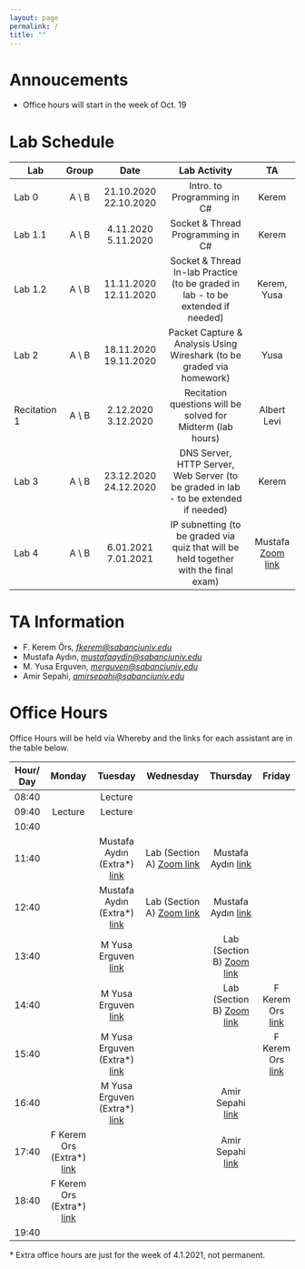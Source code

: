 ```yaml
---
layout: page
permalink: /
title: ""
---
```


# Annoucements
- Office hours will start in the week of Oct. 19


# Lab Schedule

| Lab          |  Group  |         Date          |                                     Lab Activity                                     |   TA    |
| ------------ | :-----: | :-------------------: | :----------------------------------------------------------------------------------: | :-----: |
| Lab 0        | A \\  B | 21.10.2020 22.10.2020 |                             Intro. to Programming in C#                              |  Kerem |
| Lab 1.1      | A \\  B |  4.11.2020  5.11.2020 |                          Socket & Thread Programming in C#                           |  Kerem  |
| Lab 1.2      | A \\  B | 11.11.2020 12.11.2020 |                Socket & Thread In-lab Practice (to be graded in lab - to be extended if needed)                 |  Kerem, Yusa  |
| Lab 2        | A \\  B | 18.11.2020 19.11.2020 |        Packet Capture & Analysis Using Wireshark (to be graded via homework)         |   Yusa |
| Recitation 1 | A \\  B |  2.12.2020  3.12.2020 |             Recitation questions will be solved for Midterm (lab hours)              | Albert Levi |
| Lab 3        | A \\  B | 23.12.2020 24.12.2020 |              DNS Server, HTTP Server, Web Server (to be graded in lab - to be extended if needed)               | Kerem |
| Lab 4        | A \\  B |  6.01.2021  7.01.2021 | IP subnetting (to be graded via quiz that will be held together with the final exam) | Mustafa [Zoom link](https://sabanciuniv.zoom.us/j/4080431438) |


# TA Information

- F. Kerem Örs, *fkerem@sabanciuniv.edu*
- Mustafa Aydın,  *mustafaaydin@sabanciuniv.edu*
- M. Yusa Erguven, *merguven@sabanciuniv.edu*  
- Amir Sepahi, *amirsepahi@sabanciuniv.edu*  

# Office Hours

Office Hours will be held via Whereby and the links for each assistant are in the table below. 

| Hour/ Day |     **Monday**      |  **Tuesday**  										 |  **Wednesday**  |  **Thursday**   |     **Friday**      |
| :-------: | :-----------------: | :-----------: 										 | :-------------: | :-------------: | :-----------------: |
|   08:40   | 				 	  |    Lecture    										 |                 |                 |                     |
|   09:40   | 		Lecture 	  |    Lecture    										 |                 |                 |                     |
|   10:40   |                     |               										 |                 |  			     |                     |
|   11:40   |                     | Mustafa Aydın (Extra*) [link](https://whereby.com/mustafaaydin) | Lab (Section A) [Zoom link](https://sabanciuniv.zoom.us/j/4080431438) | Mustafa Aydın [link](https://whereby.com/mustafaaydin) ||
|   12:40   |                     | Mustafa Aydın (Extra*) [link](https://whereby.com/mustafaaydin) | Lab (Section A) [Zoom link](https://sabanciuniv.zoom.us/j/4080431438) | Mustafa Aydın [link](https://whereby.com/mustafaaydin) ||
|   13:40   |                     | M Yusa Erguven [link](https://whereby.com/merguven) |                 | Lab (Section B) [Zoom link](https://sabanciuniv.zoom.us/j/4080431438) |                     |
|   14:40   |                     | M Yusa Erguven [link](https://whereby.com/merguven) |                 | Lab (Section B) [Zoom link](https://sabanciuniv.zoom.us/j/4080431438) | F Kerem Ors [link](http://whereby.com/fkerem) |
|   15:40   |                     | M Yusa Erguven (Extra*) [link](https://whereby.com/merguven) |                 |                 | F Kerem Ors [link](http://whereby.com/fkerem) |
|   16:40   |                     | M Yusa Erguven (Extra*) [link](https://whereby.com/merguven) |                 | Amir Sepahi [link](https://whereby.com/cs408-projects) ||
|   17:40   | F Kerem Ors (Extra*) [link](http://whereby.com/fkerem) |               										 |                 | Amir Sepahi [link](https://whereby.com/cs408-projects) ||
|   18:40   | F Kerem Ors (Extra*) [link](http://whereby.com/fkerem) |               										 |                 |                 |                     |
|   19:40   |                     |                                                      |                 |                 |                     |


\* Extra office hours are just for the week of 4.1.2021, not permanent. 